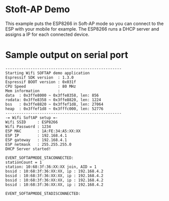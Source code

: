 # Stoft-AP Demo

This example puts the ESP8266 in Soft-AP mode so you can connect to the ESP with your mobile for example. The ESP8266 runs a DHCP server and assigns a IP for each connected device.


# Sample output on serial port
```
---------------------------------------------------
Starting Wifi SOFTAP demo application 
Espressif SDK version  : 1.3.0 
Espressif BOOT version : 0x031f 
CPU Speed              : 80 MHz
Mem information        :  
data  : 0x3ffe8000 ~ 0x3ffe8358, len: 856
rodata: 0x3ffe8358 ~ 0x3ffe8820, len: 1224
bss   : 0x3ffe8820 ~ 0x3ffef1d8, len: 27064
heap  : 0x3ffef1d8 ~ 0x3fffc000, len: 52776
---------------------------------------------------
-= Wifi SoftAP setup =-
Wifi SSID     : ESP8266
Wifi Password : 1234
ESP MAC       : 1A:FE:34:A5:XX:XX
ESP IP        : 192.168.4.1 
ESP gateway   : 192.168.4.1 
ESP netmask   : 255.255.255.0 
DHCP Server started!

EVENT_SOFTAPMODE_STACONNECTED:
stationCount = 1
station: 10:68:3f:36:XX:XX join, AID = 1
bssid : 10:68:3f:36:XX:XX, ip : 192.168.4.2
bssid : 10:68:3f:36:XX:XX, ip : 192.168.4.2
bssid : 10:68:3f:36:XX:XX, ip : 192.168.4.2
bssid : 10:68:3f:36:XX:XX, ip : 192.168.4.2

EVENT_SOFTAPMODE_STADISCONNECTED:
```